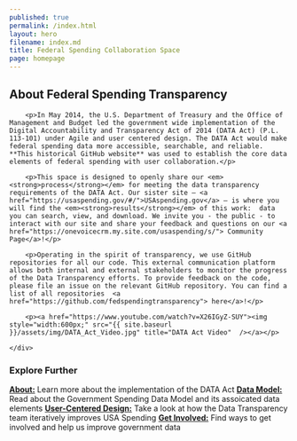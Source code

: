 ```yaml
---
published: true
permalink: /index.html
layout: hero
filename: index.md
title: Federal Spending Collaboration Space
page: homepage
---
```



<div class="row">
    <div class="col-md-8">
        <h2 class="mt-0">About Federal Spending Transparency</h2>

        <p>In May 2014, the U.S. Department of Treasury and the Office of Management and Budget led the government wide implementation of the Digital Accountability and Transparency Act of 2014 (DATA Act) (P.L. 113-101) under Agile and user centered design. The DATA Act would make federal spending data more accessible, searchable, and reliable. **This historical GitHub website** was used to establish the core data elements of federal spending with user collaboration.</p>

        <p>This space is designed to openly share our <em><strong>process</strong></em> for meeting the data transparency requirements of the DATA Act. Our sister site — <a href="https://usaspending.gov/#/">USAspending.gov</a> — is where you will find the <em><strong>results</strong></em> of this work:  data you can search, view, and download. We invite you - the public - to interact with our site and share your feedback and questions on our <a href="https://onevoicecrm.my.site.com/usaspending/s/"> Community Page</a>!</p>

        <p>Operating in the spirit of transparency, we use GitHub repositories for all our code. This external communication platform allows both internal and external stakeholders to monitor the progress of the Data Transparency efforts. To provide feedback on the code, please file an issue on the relevant GitHub repository. You can find a list of all repositories  <a href="https://github.com/fedspendingtransparency"> here</a>!</p>

        <p><a href="https://www.youtube.com/watch?v=X26IGyZ-SUY"><img style="width:600px;" src="{{ site.baseurl }}/assets/img/DATA_Act_Video.jpg" title="DATA Act Video"  /></a></p>

    </div>
</div>

### Explore Further

[**About:**](https://christreasury.github.io/fedspendingtransparencydraft.github.io/about/https://christreasury.github.io/fedspendingtransparencydraft.github.io/index.html) Learn more about the implementation of the DATA Act 
[**Data Model:** ](https://christreasury.github.io/fedspendingtransparencydraft.github.io/data-model/)Read about the Government Spending Data Model and its assoicated data elements
[**User-Centered Design:**](https://christreasury.github.io/fedspendingtransparencydraft.github.io/user-centered-design/) Take a look at how the Data Transparency team iteratively improves USA Spending 
[**Get Involved:**](https://christreasury.github.io/fedspendingtransparencydraft.github.io/get-involved/) Find ways to get involved and help us improve government data
